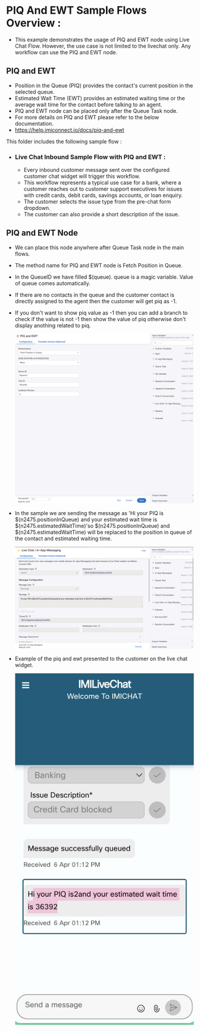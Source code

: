 

# PIQ And EWT Sample Flows Overview :
- This example demonstrates the usage of PIQ and EWT node using Live Chat Flow. However, the use case is not limited to the livechat only. Any workflow can use the PIQ and EWT node.
## PIQ and EWT
- Position in the Queue (PIQ) provides the contact's current position in the selected queue.
- Estimated Wait Time (EWT) provides an estimated waiting time or the average wait time for the contact before talking to an agent.
- PIQ and EWT node can be placed only after the Queue Task node.
- For more details on PIQ and EWT please refer to the below documentation.
- https://help.imiconnect.io/docs/piq-and-ewt

This folder includes the following sample flow :

- ### Live Chat Inbound Sample Flow with PIQ and EWT :
    - Every inbound customer message sent over the configured customer chat widget will trigger this workflow.
    - This workflow represents a typical use case for a bank, where a customer reaches out to customer support executives for issues with credit cards, debit cards, savings accounts, or loan enquiry.
    - The customer selects the issue type from the pre-chat form dropdown.
    - The customer can also provide a short description of the issue.

## PIQ and EWT Node
- We can place this node anywhere after Queue Task node in the main flows.
- The method name for PIQ and EWT node is Fetch Position in Queue.
- In the QueueID we have filled $(queue). queue is a magic variable. Value of queue comes automatically.
- If there are no contacts in the queue and the customer contact is directly assigned to the agent then the customer will get piq as -1.
- If you don't want to show piq value as -1 then you can add a branch to check if the value is not -1 then show the value of piq otherwise don't display anothing related to piq.

  <img width="800" alt="Screen Pop" src="../../images/PIQEWT.png">

- In the sample we are sending the message as 'Hi your PIQ is $(n2475.positionInQueue) and your estimated wait time is $(n2475.estimatedWaitTime)'so $(n2475.positionInQueue) and $(n2475.estimatedWaitTime)
  will be replaced to the position in queue of the contact and estimated waiting time.

  <img width="800" alt="Screen Pop" src="../../images/inappmessaging.png">
  
- Example of the piq and ewt presented to the customer on the live chat widget.

  <img width="800" alt="Screen Pop" src="../../images/PIQEWTExample.png">
